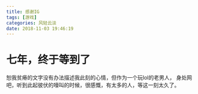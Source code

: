 ```yaml
---
title: 感谢IG
tags: [游戏]
categories: 风轻云淡
date: 2018-11-03 19:46:19
---
```

# 七年，终于等到了
恕我贫瘠的文字没有办法描述我此刻的心情，但作为一个玩lol的老男人，
身处网吧，听到此起彼伏的嚎叫的时候，很感慨，有太多的人，等这一刻太久了。